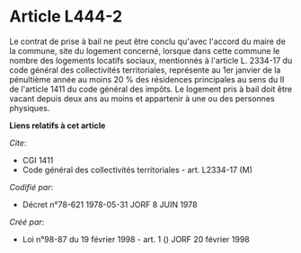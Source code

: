 # Article L444-2

Le contrat de prise à bail ne peut être conclu qu'avec l'accord du maire de la commune, site du logement concerné, lorsque
dans cette commune le nombre des logements locatifs sociaux, mentionnés à l'article L. 2334-17 du code général des
collectivités territoriales, représente au 1er janvier de la pénultième année au moins 20 % des résidences principales au
sens du II de l'article 1411 du code général des impôts. Le logement pris à bail doit être vacant depuis deux ans au moins et
appartenir à une ou des personnes physiques.

**Liens relatifs à cet article**

_Cite_:

  - CGI 1411
  - Code général des collectivités territoriales - art. L2334-17 (M)

_Codifié par_:

  - Décret n°78-621 1978-05-31 JORF 8 JUIN 1978

_Créé par_:

  - Loi n°98-87 du 19 février 1998 - art. 1 () JORF 20 février 1998
